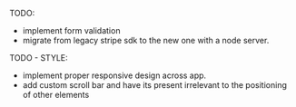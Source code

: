 TODO:

- implement form validation
- migrate from legacy stripe sdk to the new one with a node server.

TODO - STYLE:

- implement proper responsive design across app.
- add custom scroll bar and have its present irrelevant to the positioning of
  other elements

